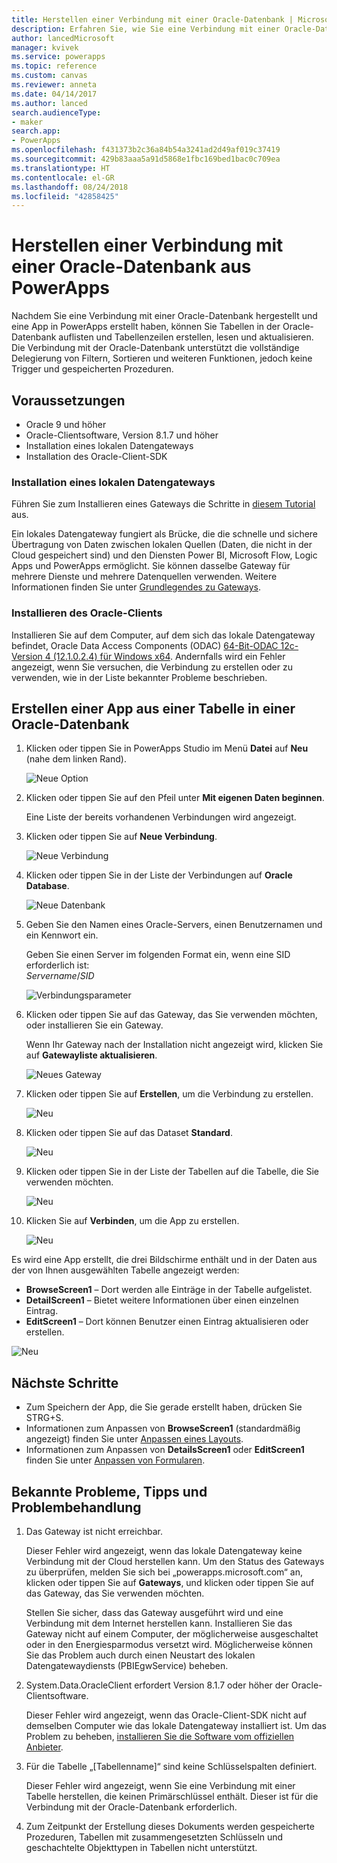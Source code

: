```yaml
---
title: Herstellen einer Verbindung mit einer Oracle-Datenbank | Microsoft-Dokumentation
description: Erfahren Sie, wie Sie eine Verbindung mit einer Oracle-Datenbank herstellen und damit Apps in PowerApps erstellen.
author: lancedMicrosoft
manager: kvivek
ms.service: powerapps
ms.topic: reference
ms.custom: canvas
ms.reviewer: anneta
ms.date: 04/14/2017
ms.author: lanced
search.audienceType:
- maker
search.app:
- PowerApps
ms.openlocfilehash: f431373b2c36a84b54a3241ad2d49af019c37419
ms.sourcegitcommit: 429b83aaa5a91d5868e1fbc169bed1bac0c709ea
ms.translationtype: HT
ms.contentlocale: el-GR
ms.lasthandoff: 08/24/2018
ms.locfileid: "42858425"
---
```

# <a name="connect-to-an-oracle-database-from-powerapps"></a>Herstellen einer Verbindung mit einer Oracle-Datenbank aus PowerApps
Nachdem Sie eine Verbindung mit einer Oracle-Datenbank hergestellt und eine App in PowerApps erstellt haben, können Sie Tabellen in der Oracle-Datenbank auflisten und Tabellenzeilen erstellen, lesen und aktualisieren. Die Verbindung mit der Oracle-Datenbank unterstützt die vollständige Delegierung von Filtern, Sortieren und weiteren Funktionen, jedoch keine Trigger und gespeicherten Prozeduren.

## <a name="prerequisites"></a>Voraussetzungen
* Oracle 9 und höher
* Oracle-Clientsoftware, Version 8.1.7 und höher
* Installation eines lokalen Datengateways
* Installation des Oracle-Client-SDK

### <a name="install-an-on-premises-data-gateway"></a>Installation eines lokalen Datengateways
Führen Sie zum Installieren eines Gateways die Schritte in [diesem Tutorial](../gateway-management.md) aus.

Ein lokales Datengateway fungiert als Brücke, die die schnelle und sichere Übertragung von Daten zwischen lokalen Quellen (Daten, die nicht in der Cloud gespeichert sind) und den Diensten Power BI, Microsoft Flow, Logic Apps und PowerApps ermöglicht. Sie können dasselbe Gateway für mehrere Dienste und mehrere Datenquellen verwenden. Weitere Informationen finden Sie unter [Grundlegendes zu Gateways](../gateway-reference.md).

### <a name="install-oracle-client"></a>Installieren des Oracle-Clients
Installieren Sie auf dem Computer, auf dem sich das lokale Datengateway befindet, Oracle Data Access Components (ODAC) [64-Bit-ODAC 12c-Version 4 (12.1.0.2.4) für Windows x64](http://www.oracle.com/technetwork/database/windows/downloads/index-090165.html). Andernfalls wird ein Fehler angezeigt, wenn Sie versuchen, die Verbindung zu erstellen oder zu verwenden, wie in der Liste bekannter Probleme beschrieben.

## <a name="create-an-app-from-a-table-in-an-oracle-database"></a>Erstellen einer App aus einer Tabelle in einer Oracle-Datenbank
1. Klicken oder tippen Sie in PowerApps Studio im Menü **Datei** auf **Neu** (nahe dem linken Rand).
   
   ![Neue Option](./media/connection-oracledb/new-app.png)
2. Klicken oder tippen Sie auf den Pfeil unter **Mit eigenen Daten beginnen**.
   
      Eine Liste der bereits vorhandenen Verbindungen wird angezeigt.
3. Klicken oder tippen Sie auf **Neue Verbindung**.
   
   ![Neue Verbindung](./media/connection-oracledb/new-connection.png)
4. Klicken oder tippen Sie in der Liste der Verbindungen auf **Oracle Database**.
   
   ![Neue Datenbank](./media/connection-oracledb/oracle-db.png)
5. Geben Sie den Namen eines Oracle-Servers, einen Benutzernamen und ein Kennwort ein.
   
    Geben Sie einen Server im folgenden Format ein, wenn eine SID erforderlich ist:<br>
    *Servername*/*SID*
   
   ![Verbindungsparameter](./media/connection-oracledb/connection-params.png)
6. Klicken oder tippen Sie auf das Gateway, das Sie verwenden möchten, oder installieren Sie ein Gateway.
   
    Wenn Ihr Gateway nach der Installation nicht angezeigt wird, klicken Sie auf **Gatewayliste aktualisieren**.
   
   ![Neues Gateway](./media/connection-oracledb/choose-gateway.png)
7. Klicken oder tippen Sie auf **Erstellen**, um die Verbindung zu erstellen.
   
   ![Neu](./media/connection-oracledb/create-button.png)
8. Klicken oder tippen Sie auf das Dataset **Standard**.
   
   ![Neu](./media/connection-oracledb/choose-dataset.png)
9. Klicken oder tippen Sie in der Liste der Tabellen auf die Tabelle, die Sie verwenden möchten.
   
   ![Neu](./media/connection-oracledb/choose-table.png)
10. Klicken Sie auf **Verbinden**, um die App zu erstellen.
    
    ![Neu](./media/connection-oracledb/connect-button.png)

Es wird eine App erstellt, die drei Bildschirme enthält und in der Daten aus der von Ihnen ausgewählten Tabelle angezeigt werden:

* **BrowseScreen1** – Dort werden alle Einträge in der Tabelle aufgelistet.
* **DetailScreen1** – Bietet weitere Informationen über einen einzelnen Eintrag.
* **EditScreen1** – Dort können Benutzer einen Eintrag aktualisieren oder erstellen.

![Neu](./media/connection-oracledb/afd-app.png)

## <a name="next-steps"></a>Nächste Schritte
* Zum Speichern der App, die Sie gerade erstellt haben, drücken Sie STRG+S.
* Informationen zum Anpassen von **BrowseScreen1** (standardmäßig angezeigt) finden Sie unter [Anpassen eines Layouts](../customize-layout-sharepoint.md).
* Informationen zum Anpassen von **DetailsScreen1** oder **EditScreen1** finden Sie unter [Anpassen von Formularen](../customize-forms-sharepoint.md).

## <a name="known-issues-tips-and-troubleshooting"></a>Bekannte Probleme, Tipps und Problembehandlung
1. Das Gateway ist nicht erreichbar.
   
    Dieser Fehler wird angezeigt, wenn das lokale Datengateway keine Verbindung mit der Cloud herstellen kann. Um den Status des Gateways zu überprüfen, melden Sie sich bei „powerapps.microsoft.com“ an, klicken oder tippen Sie auf **Gateways**, und klicken oder tippen Sie auf das Gateway, das Sie verwenden möchten.
   
    Stellen Sie sicher, dass das Gateway ausgeführt wird und eine Verbindung mit dem Internet herstellen kann. Installieren Sie das Gateway nicht auf einem Computer, der möglicherweise ausgeschaltet oder in den Energiesparmodus versetzt wird. Möglicherweise können Sie das Problem auch durch einen Neustart des lokalen Datengatewaydiensts (PBIEgwService) beheben.
2. System.Data.OracleClient erfordert Version 8.1.7 oder höher der Oracle-Clientsoftware.
   
    Dieser Fehler wird angezeigt, wenn das Oracle-Client-SDK nicht auf demselben Computer wie das lokale Datengateway installiert ist. Um das Problem zu beheben, [installieren Sie die Software vom offiziellen Anbieter](https://go.microsoft.com/fwlink/p/?LinkID=272376).
3. Für die Tabelle „[Tabellenname]“ sind keine Schlüsselspalten definiert.
   
    Dieser Fehler wird angezeigt, wenn Sie eine Verbindung mit einer Tabelle herstellen, die keinen Primärschlüssel enthält. Dieser ist für die Verbindung mit der Oracle-Datenbank erforderlich.
4. Zum Zeitpunkt der Erstellung dieses Dokuments werden gespeicherte Prozeduren, Tabellen mit zusammengesetzten Schlüsseln und geschachtelte Objekttypen in Tabellen nicht unterstützt.

